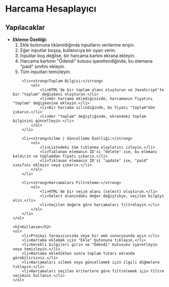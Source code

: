 <!DOCTYPE html>
<html lang="en">
<head>
    <meta charset="UTF-8">
    <meta name="viewport" content="width=device-width, initial-scale=1.0">
    <title>Harcama Hesaplayıcı</title>
</head>
<body>
    <h1>Harcama Hesaplayıcı</h1>
    <h2>Yapılacaklar</h2>
    <ul>
        <li><strong>Ekleme Özelliği:</strong>
            <ol>
                <li>Ekle butonuna tıklanıldığında inputların verilerine erişin.</li>
                <li>Eğer inputlar boşsa, kullanıcıya bir uyarı verin.</li>
                <li>Inputlar boş değilse, bir harcama kartını ekrana ekleyin.</li>
                <li>Harcama kartının "Ödendi" kutusu işaretlendiğinde, bu elemana "paid" sınıfını ekleyin.</li>
                <li>Tüm inputları temizleyin.</li>
            </ol>
        </li>

        <li><strong>Toplam Bilgisi:</strong>
            <ol>
                <li>HTML'de bir toplam alanı oluşturun ve JavaScript'te bir "toplam" değişkeni oluşturun.</li>
                <li>Her harcama eklediğinizde, harcamanın fiyatını "toplam" değişkenine ekleyin.</li>
                <li>Bir harcama silindiğinde, bu fiyatı "toplam"dan çıkarın.</li>
                <li>Her "toplam" değiştiğinde, ekrandaki toplam bilgisini güncelleyin.</li>
            </ol>
        </li>

        <li><strong>Silme | Güncelleme Özelliği:</strong>
            <ol>
                <li>Listedeki tüm tıklanma olaylarını izleyin.</li>
                <li>Tıklanan elemanın ID'si "delete" ise, bu elemanı kaldırın ve toplamdan fiyatı çıkarın.</li>
                <li>Tıklanan elemanın ID'si "update" ise, "paid" sınıfını ekleyin veya çıkarın.</li>
            </ol>
        </li>

        <li><strong>Harcamaları Filtreleme:</strong>
            <ol>
                <li>HTML'de bir seçim alanı (select) oluşturun.</li>
                <li>Select alanındaki değer değiştikçe, seçilen bilgiyi alın.</li>
                <li>Seçilen değere göre harcamaları filtreleyin.</li>
            </ol>
        </li>
    </ul>

    <h2>Kullanım</h2>
    <ol>
        <li>Projeyi tarayıcınızda veya bir web sunucusunda açın.</li>
        <li>Harcama eklemek için "Ekle" butonuna tıklayın.</li>
        <li>Gerekli bilgileri girin ve "Ödendi" kutusunu işaretleyin veya temizleyin.</li>
        <li>Harcama ekledikten sonra toplam tutarı ekranda görebilirsiniz.</li>
        <li>Harcamaları silmek veya güncellemek için ilgili düğmelere tıklayın.</li>
        <li>Harcamaları seçilen kriterlere göre filtrelemek için filtre seçimini kullanın.</li>
    </ol>
</body>
</html>
